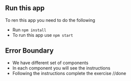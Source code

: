 ## Run this app

To ren this app you need to do the following

- Run `npm install`
- To run this app use `npm start`

## Error Boundary

- We have different set of components
- In each component you will see the instructions
- Following the instructions complete the exercise
//done